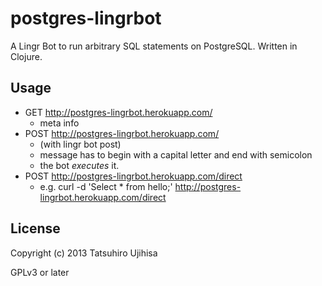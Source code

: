 # postgres-lingrbot

A Lingr Bot to run arbitrary SQL statements on PostgreSQL. Written in Clojure.

## Usage

* GET http://postgres-lingrbot.herokuapp.com/
    * meta info
* POST http://postgres-lingrbot.herokuapp.com/
    * (with lingr bot post)
    * message has to begin with a capital letter and end with semicolon
    * the bot *executes* it.
* POST http://postgres-lingrbot.herokuapp.com/direct
    * e.g. curl -d 'Select * from hello;' http://postgres-lingrbot.herokuapp.com/direct

## License

Copyright (c) 2013 Tatsuhiro Ujihisa

GPLv3 or later
